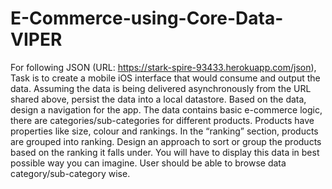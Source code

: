 # E-Commerce-using-Core-Data-VIPER
For following JSON (URL: https://stark-spire-93433.herokuapp.com/json),  
Task is to create a mobile iOS interface that would consume and output the data.
Assuming the data is being delivered asynchronously from the URL shared above, persist the data into a local datastore.
Based on the data, design a navigation for the app.
The data contains basic e-commerce logic, there are categories/sub-categories for different products. 
Products have properties like size, colour and rankings. 
In the “ranking” section, products are grouped into ranking. 
Design an approach to sort or group the products based on the ranking it falls under. 
You will have to display this data in best possible way you can imagine. 
User should be able to browse data category/sub-category wise.
